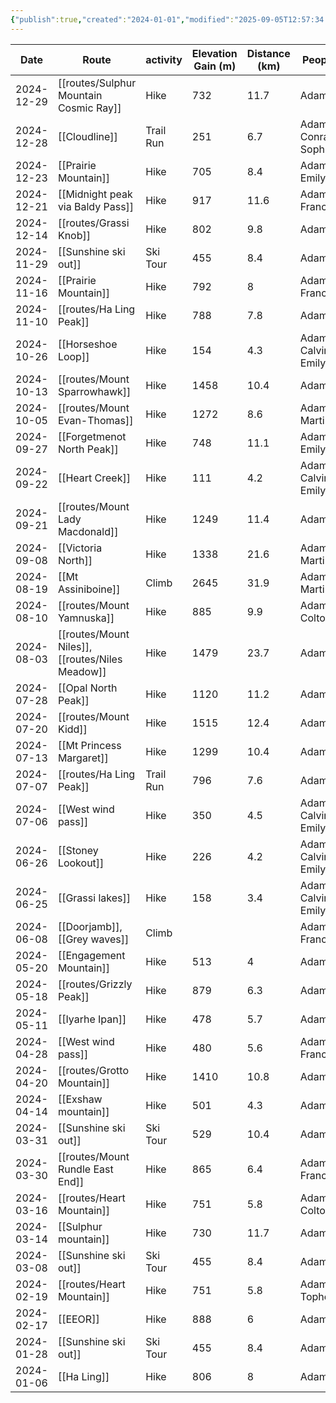 ```yaml
---
{"publish":true,"created":"2024-01-01","modified":"2025-09-05T12:57:34.294-06:00","published":"2024-01-01","cssclasses":"","date":"2024-01-01"}
---
```



|    Date    |               Route               | activity  | Elevation Gain (m) | Distance (km) |        People        |    Region     | days |
| ---------- | --------------------------------- | --------- | ------------------ | ------------- | -------------------- | ------------- | ---- |
| 2024-12-29 |  [[routes/Sulphur Mountain Cosmic Ray]]  |   Hike    |        732         |     11.7      |         Adam         |     Banff     |  1   |
| 2024-12-28 |           [[Cloudline]]           | Trail Run |        251         |      6.7      | Adam, Conrad, Sophie |               |  1   |
| 2024-12-23 |       [[Prairie Mountain]]        |   Hike    |        705         |      8.4      |     Adam, Emily      |               |  1   |
| 2024-12-21 | [[Midnight peak via Baldy Pass]]  |   Hike    |        917         |     11.6      |    Adam, Francis     |               |  1   |
| 2024-12-14 |          [[routes/Grassi Knob]]          |   Hike    |        802         |      9.8      |         Adam         |  Bow Valley   |  1   |
| 2024-11-29 |       [[Sunshine ski out]]        | Ski Tour  |        455         |      8.4      |         Adam         |               |  1   |
| 2024-11-16 |       [[Prairie Mountain]]        |   Hike    |        792         |       8       |    Adam, Francis     |               |  1   |
| 2024-11-10 |         [[routes/Ha Ling Peak]]          |   Hike    |        788         |      7.8      |         Adam         |  Bow Valley   |  1   |
| 2024-10-26 |        [[Horseshoe Loop]]         |   Hike    |        154         |      4.3      | Adam, Calvin, Emily  |               |  1   |
| 2024-10-13 |       [[routes/Mount Sparrowhawk]]       |   Hike    |        1458        |     10.4      |         Adam         | Smith-Dorrien |  1   |
| 2024-10-05 |       [[routes/Mount Evan-Thomas]]       |   Hike    |        1272        |      8.6      |     Adam, Martin     |  Kananaskis   |  1   |
| 2024-09-27 |    [[Forgetmenot North Peak]]     |   Hike    |        748         |     11.1      |     Adam, Emily      |               |  1   |
| 2024-09-22 |          [[Heart Creek]]          |   Hike    |        111         |      4.2      | Adam, Calvin, Emily  |               |  1   |
| 2024-09-21 |     [[routes/Mount Lady Macdonald]]      |   Hike    |        1249        |     11.4      |         Adam         |  Bow Valley   |  1   |
| 2024-09-08 |        [[Victoria North]]         |   Hike    |        1338        |     21.6      |     Adam, Martin     |               |  1   |
| 2024-08-19 |        [[Mt Assiniboine]]         |   Climb   |        2645        |     31.9      |     Adam, Martin     |               |  2   |
| 2024-08-10 |        [[routes/Mount Yamnuska]]         |   Hike    |        885         |      9.9      |     Adam, Colton     |  Bow Valley   |  1   |
| 2024-08-03 | [[routes/Mount Niles]], [[routes/Niles Meadow]] |   Hike    |        1479        |     23.7      |         Adam         |     Yoho      |  1   |
| 2024-07-28 |        [[Opal North Peak]]        |   Hike    |        1120        |     11.2      |         Adam         |               |  1   |
| 2024-07-20 |          [[routes/Mount Kidd]]           |   Hike    |        1515        |     12.4      |         Adam         |  Kananaskis   |  1   |
| 2024-07-13 |     [[Mt Princess Margaret]]      |   Hike    |        1299        |     10.4      |         Adam         |               |  1   |
| 2024-07-07 |         [[routes/Ha Ling Peak]]          | Trail Run |        796         |      7.6      |         Adam         |  Bow Valley   |  1   |
| 2024-07-06 |        [[West wind pass]]         |   Hike    |        350         |      4.5      | Adam, Calvin, Emily  |               |  1   |
| 2024-06-26 |        [[Stoney Lookout]]         |   Hike    |        226         |      4.2      | Adam, Calvin, Emily  |               |  1   |
| 2024-06-25 |         [[Grassi lakes]]          |   Hike    |        158         |      3.4      | Adam, Calvin, Emily  |               |  1   |
| 2024-06-08 |   [[Doorjamb]], [[Grey waves]]    |   Climb   |                    |               |    Adam, Francis     |               |  1   |
| 2024-05-20 |      [[Engagement Mountain]]      |   Hike    |        513         |       4       |         Adam         |               |  1   |
| 2024-05-18 |         [[routes/Grizzly Peak]]          |   Hike    |        879         |      6.3      |         Adam         |  Kananaskis   |  1   |
| 2024-05-11 |          [[Iyarhe Ipan]]          |   Hike    |        478         |      5.7      |         Adam         |               |  1   |
| 2024-04-28 |        [[West wind pass]]         |   Hike    |        480         |      5.6      |    Adam, Francis     |               |  1   |
| 2024-04-20 |        [[routes/Grotto Mountain]]        |   Hike    |        1410        |     10.8      |         Adam         |  Bow Valley   |  1   |
| 2024-04-14 |        [[Exshaw mountain]]        |   Hike    |        501         |      4.3      |         Adam         |               |  1   |
| 2024-03-31 |       [[Sunshine ski out]]        | Ski Tour  |        529         |     10.4      |         Adam         |               |  1   |
| 2024-03-30 |     [[routes/Mount Rundle East End]]     |   Hike    |        865         |      6.4      |    Adam, Francis     |  Bow Valley   |  1   |
| 2024-03-16 |        [[routes/Heart Mountain]]         |   Hike    |        751         |      5.8      |     Adam, Colton     |  Bow Valley   |  1   |
| 2024-03-14 |       [[Sulphur mountain]]        |   Hike    |        730         |     11.7      |         Adam         |               |  1   |
| 2024-03-08 |       [[Sunshine ski out]]        | Ski Tour  |        455         |      8.4      |         Adam         |               |  1   |
| 2024-02-19 |        [[routes/Heart Mountain]]         |   Hike    |        751         |      5.8      |     Adam, Topher     |  Bow Valley   |  1   |
| 2024-02-17 |             [[EEOR]]              |   Hike    |        888         |       6       |         Adam         |               |  1   |
| 2024-01-28 |       [[Sunshine ski out]]        | Ski Tour  |        455         |      8.4      |         Adam         |               |  1   |
| 2024-01-06 |            [[Ha Ling]]            |   Hike    |        806         |       8       |         Adam         |               |  1   |